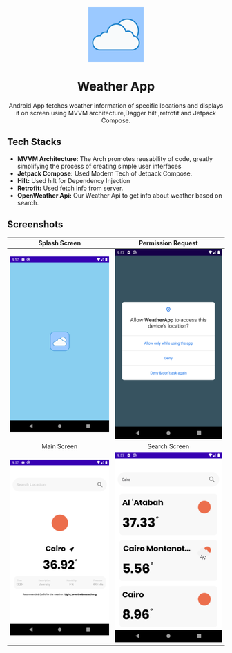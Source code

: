 <p align="center">
  <img src="app/src/main/ic_launcher-playstore.png" align="center" width="128" height="128" />
<p>

<h1 align="center">Weather App</h1>

<p align="center">
Android App fetches weather information of specific locations and displays it on screen using MVVM architecture,Dagger hilt ,retrofit and Jetpack Compose.</p>


## Tech Stacks

- <b>MVVM Architecture:</b> The Arch promotes reusability of code, greatly simplifying the process of creating simple user interfaces
- <b>Jetpack Compose:</b> Used Modern Tech of Jetpack Compose.
- <b>Hilt:</b> Used hilt for Dependency Injection
- <b>Retrofit:</b> Used fetch info from server.
- <b>OpenWeather Api:</b> Our Weather Api to get info about weather based on search.




## Screenshots

|                  Splash Screen                    |                Permission Request                  |                     
|:-------------------------------------------------:|:--------------------------------------------------:|
| ![Splash Screen](images/SplashScreen.png)         | ![Permission Request](images/PermissionRequest.png)|
|                  Main Screen                      |                   Search Screen                    |
|        ![main](images/MainScreen.png)             |            ![search](images/SearchScreen.png)      |                  
   

